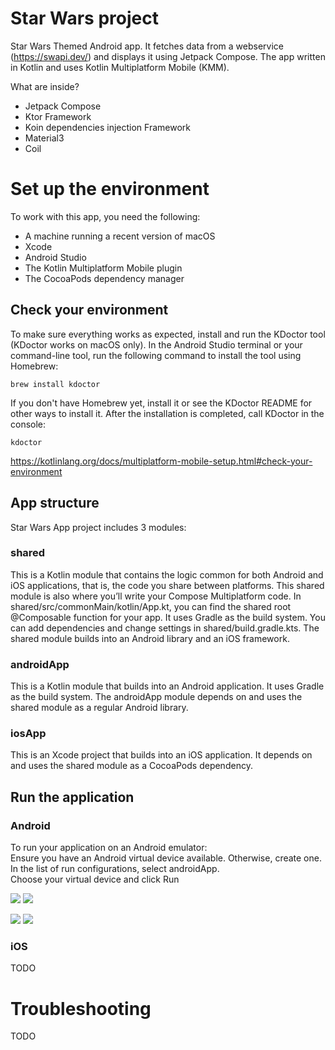# Star Wars project
Star Wars Themed Android app.
It fetches data from a webservice (https://swapi.dev/) and displays it using Jetpack Compose. 
The app written in Kotlin and uses Kotlin Multiplatform Mobile (KMM).

What are inside?
<ul>
<li> Jetpack Compose</li>
<li> Ktor Framework</li>
<li> Koin dependencies injection Framework</li>
<li> Material3</li>
<li> Coil</li>
</ul>

# Set up the environment

To work with this app, you need the following:
<ul>
<li>A machine running a recent version of macOS</li>
<li>Xcode</li>
<li>Android Studio</li>
<li>The Kotlin Multiplatform Mobile plugin</li>
<li>The CocoaPods dependency manager</li>
</ul>

## Check your environment

To make sure everything works as expected, install and run the KDoctor tool (KDoctor works on macOS only).
In the Android Studio terminal or your command-line tool, run the following command to install the tool using Homebrew:
```
brew install kdoctor
```
If you don't have Homebrew yet, install it or see the KDoctor README for other ways to install it.
After the installation is completed, call KDoctor in the console:
```
kdoctor
```
https://kotlinlang.org/docs/multiplatform-mobile-setup.html#check-your-environment

## App structure

Star Wars App project includes 3 modules:

### shared

This is a Kotlin module that contains the logic common for both Android and iOS applications, that is, the code you share between platforms.
This shared module is also where you’ll write your Compose Multiplatform code. In shared/src/commonMain/kotlin/App.kt, you can find the shared root @Composable function for your app.
It uses Gradle as the build system. You can add dependencies and change settings in shared/build.gradle.kts. The shared module builds into an Android library and an iOS framework.

### androidApp
This is a Kotlin module that builds into an Android application. It uses Gradle as the build system. The androidApp module depends on and uses the shared module as a regular Android library.

### iosApp
This is an Xcode project that builds into an iOS application. It depends on and uses the shared module as a CocoaPods dependency.

## Run the application

### Android
To run your application on an Android emulator:
<br/>Ensure you have an Android virtual device available. Otherwise, create one.
<br/>In the list of run configurations, select androidApp.
<br/>Choose your virtual device and click Run

<p><img src="https://github.com/Olejek88/starwars/blob/master/screen1.png">
<img src="https://github.com/Olejek88/starwars/blob/master/screen2.png"></p>
<p><img src="https://github.com/Olejek88/starwars/blob/master/screen3.png">
<img src="https://github.com/Olejek88/starwars/blob/master/screen4.png"></p>

### iOS
TODO

# Troubleshooting
TODO